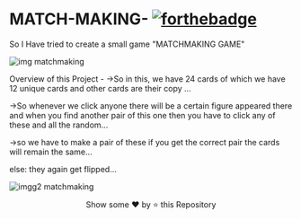 # MATCH-MAKING-   [![forthebadge](https://forthebadge.com/images/badges/made-with-python.svg)](https://forthebadge.com)




So I Have tried to create a small game
"MATCHMAKING GAME"





![img matchmaking](https://user-images.githubusercontent.com/55251741/103464231-1f265a00-4d58-11eb-9b40-ee3ebad98518.PNG)

Overview of this Project -
->So in this, we have 24 cards of which we have 12 unique cards and other cards are their copy ...

->So whenever we click anyone there will be a certain figure appeared there and when you find another pair of this one then you have to click any of these and all the random...

->so we have to make a pair of these if you get the correct pair the cards will remain the same...

else:
they again get flipped...

![imgg2 matchmaking](https://user-images.githubusercontent.com/55251741/103464230-1c2b6980-4d58-11eb-802e-2bc494e6b3a0.PNG)

<p align="center">Show some ❤️ by ⭐ this Repository</p>




